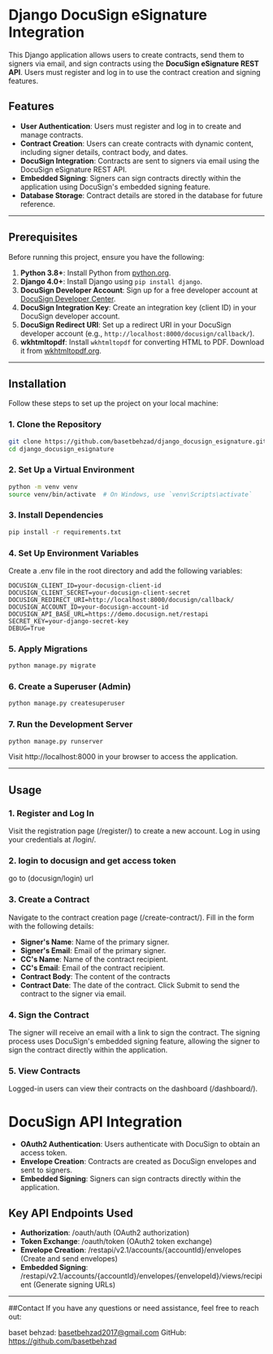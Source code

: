 # Django DocuSign eSignature Integration

This Django application allows users to create contracts, send them to signers via email, and sign contracts using the **DocuSign eSignature REST API**. Users must register and log in to use the contract creation and signing features.

## Features
- **User Authentication**: Users must register and log in to create and manage contracts.
- **Contract Creation**: Users can create contracts with dynamic content, including signer details, contract body, and dates.
- **DocuSign Integration**: Contracts are sent to signers via email using the DocuSign eSignature REST API.
- **Embedded Signing**: Signers can sign contracts directly within the application using DocuSign's embedded signing feature.
- **Database Storage**: Contract details are stored in the database for future reference.

---

## Prerequisites

Before running this project, ensure you have the following:

1. **Python 3.8+**: Install Python from [python.org](https://www.python.org/).
2. **Django 4.0+**: Install Django using `pip install django`.
3. **DocuSign Developer Account**: Sign up for a free developer account at [DocuSign Developer Center](https://developers.docusign.com/).
4. **DocuSign Integration Key**: Create an integration key (client ID) in your DocuSign developer account.
5. **DocuSign Redirect URI**: Set up a redirect URI in your DocuSign developer account (e.g., `http://localhost:8000/docusign/callback/`).
6. **wkhtmltopdf**: Install `wkhtmltopdf` for converting HTML to PDF. Download it from [wkhtmltopdf.org](https://wkhtmltopdf.org/).

---

## Installation

Follow these steps to set up the project on your local machine:

### 1. Clone the Repository
```bash
git clone https://github.com/basetbehzad/django_docusign_esignature.git
cd django_docusign_esignature
```
### 2. Set Up a Virtual Environment
```bash
python -m venv venv
source venv/bin/activate  # On Windows, use `venv\Scripts\activate`
```
### 3. Install Dependencies
```bash
pip install -r requirements.txt
```
### 4. Set Up Environment Variables
Create a .env file in the root directory and add the following variables:
```plaintext
DOCUSIGN_CLIENT_ID=your-docusign-client-id
DOCUSIGN_CLIENT_SECRET=your-docusign-client-secret
DOCUSIGN_REDIRECT_URI=http://localhost:8000/docusign/callback/
DOCUSIGN_ACCOUNT_ID=your-docusign-account-id
DOCUSIGN_API_BASE_URL=https://demo.docusign.net/restapi
SECRET_KEY=your-django-secret-key
DEBUG=True
```
### 5. Apply Migrations
```bash
python manage.py migrate
```
### 6. Create a Superuser (Admin)
```bash
python manage.py createsuperuser
```
### 7. Run the Development Server
```bash
python manage.py runserver
```
Visit http://localhost:8000 in your browser to access the application.

---

## Usage
### 1. Register and Log In
Visit the registration page (/register/) to create a new account.
Log in using your credentials at /login/.
### 2. login to docusign and get access token
go to (docusign/login) url
### 3. Create a Contract

Navigate to the contract creation page (/create-contract/).
Fill in the form with the following details:

- **Signer's Name**: Name of the primary signer.
- **Signer's Email**: Email of the primary signer.
- **CC's Name**: Name of the contract recipient.
- **CC's Email**: Email of the contract recipient.
- **Contract Body**: The content of the contracts
- **Contract Date**: The date of the contract.
Click Submit to send the contract to the signer via email.
### 4. Sign the Contract
The signer will receive an email with a link to sign the contract.
The signing process uses DocuSign's embedded signing feature, allowing the signer to sign the contract directly within the application.
### 5. View Contracts
Logged-in users can view their contracts on the dashboard (/dashboard/).

# DocuSign API Integration

- **OAuth2 Authentication**: Users authenticate with DocuSign to obtain an access token.
- **Envelope Creation**: Contracts are created as DocuSign envelopes and sent to signers.
- **Embedded Signing**: Signers can sign contracts directly within the application.

## Key API Endpoints Used
- **Authorization**: /oauth/auth (OAuth2 authorization)
- **Token Exchange**: /oauth/token (OAuth2 token exchange)
- **Envelope Creation**: /restapi/v2.1/accounts/{accountId}/envelopes (Create and send envelopes)
- **Embedded Signing**: /restapi/v2.1/accounts/{accountId}/envelopes/{envelopeId}/views/recipient (Generate signing URLs)

---

##Contact
If you have any questions or need assistance, feel free to reach out:

baset behzad: basetbehzad2017@gmail.com
GitHub: https://github.com/basetbehzad
